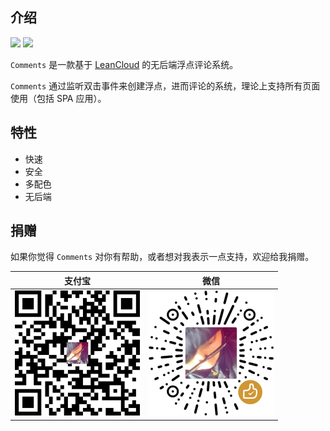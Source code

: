 ## 介绍

[![](https://img.shields.io/npm/v/@uquuu/comments?style=flat-square&color=brightgreen)](https://www.npmjs.com/package/@uquuu/comments)
[![](https://img.shields.io/npm/dm/@uquuu/comments?style=flat-square&color=brightgreen)](https://www.npmjs.com/package/@uquuu/comments)

`Comments` 是一款基于 [LeanCloud](https://www.leancloud.cn/) 的无后端浮点评论系统。

`Comments` 通过监听双击事件来创建浮点，进而评论的系统，理论上支持所有页面使用（包括 SPA 应用）。

## 特性

- 快速
- 安全
- 多配色
- 无后端

## 捐赠

如果你觉得 `Comments` 对你有帮助，或者想对我表示一点支持，欢迎给我捐赠。

| 支付宝 | 微信 |
|:---:|:---:|
| <img src="../assets/img/支付宝.png" style="max-width: 200px;height: 200px;"> | <img src="../assets/img/微信.png" style="max-width: 200px;height: 200px;"> |
